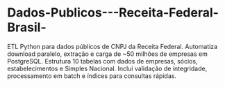# Dados-Publicos---Receita-Federal-Brasil-
ETL Python para dados públicos de CNPJ da Receita Federal. Automatiza download paralelo, extração e carga de ~50 milhões de empresas em PostgreSQL. Estrutura 10 tabelas com dados de empresas, sócios, estabelecimentos e Simples Nacional. Inclui validação de integridade, processamento em batch e índices para consultas rápidas.
